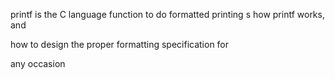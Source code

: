 printf is the C language function to do formatted printing
s how printf works, and

how to design the proper formatting specification for

any occasion
